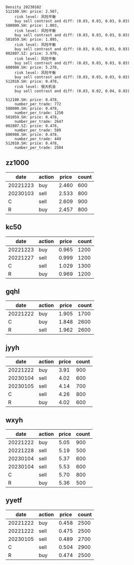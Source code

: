 
```
Density 20230102
512100.SH: price: 2.507,
	risk level: 风险平衡
	buy sell contrast and diff: (0.03, 0.03, 0.03, 0.03)
588000.SH: price: 1.003,
	risk level: 风险平衡
	buy sell contrast and diff: (0.03, 0.03, 0.03, 0.03)
501059.SH: price: 1.895,
	risk level: 风险平衡
	buy sell contrast and diff: (0.03, 0.03, 0.03, 0.03)
002807.SZ: price: 3.970,
	risk level: 风险平衡
	buy sell contrast and diff: (0.03, 0.03, 0.03, 0.03)
600908.SH: price: 5.270,
	risk level: 风险平衡
	buy sell contrast and diff: (0.03, 0.03, 0.03, 0.03)
512010.SH: price: 0.478,
	risk level: 很大机会
	buy sell contrast and diff: (0.03, 0.02, 0.04, 0.03)
```

```
512100.SH: price: 0.478,
	number_per_trade: 772
588000.SH: price: 0.478,
	number_per_trade: 1250
501059.SH: price: 0.478,
	number_per_trade: 2647
002807.SZ: price: 0.478,
	number_per_trade: 589
600908.SH: price: 0.478,
	number_per_trade: 449
512010.SH: price: 0.478,
	number_per_trade: 2504
```

## zz1000

| date     | action | price | count |
| ---      | ---    | ---   | ---   |
| 20221223 | buy    | 2.460 | 600   |
| 20230103 | sell   | 2.533 | 800   |
| C        | sell   | 2.609 | 900   |
| R        | buy    | 2.457 | 800   |

## kc50

| date     | action | price | count  |
| ---      | ---    | ---   | ---    |
| 20221223 | buy    | 0.965 | 1200   |
| 20221227 | sell   | 0.999 | 1200   |
| C        | sell   | 1.029 | 1300   |
| R        | buy    | 0.969 | 1200   |

## gqhl

| date     | action | price | count |
| ---      | ---    | ---   | ---   |
| 20221222 | buy    | 1.905 | 1700  |
| C        | buy    | 1.848 | 2600  |
| R        | sell   | 1.962 | 2600  |

## jyyh

| date     | action | price | count |
| ---      | ---    | ---   | ---   |
| 20221222 | buy    | 3.91  | 900   |
| 20230104 | sell   | 4.02  | 600   |
| 20230105 | sell   | 4.14  | 700   |
| C        | sell   | 4.26  | 800   |
| R        | buy    | 4.02  | 600   |


## wxyh

| date     | action | price | count |
| ---      | ---    | ---   | ---   |
| 20221222 | buy    | 5.05  | 900   |
| 20221228 | sell   | 5.19  | 500   |
| 20230104 | sell   | 5.37  | 600   |
| 20230104 | sell   | 5.53  | 600   |
| C        | sell   | 5.70  | 800   |
| R        | buy    | 5.36  | 500   |

## yyetf

| date     | action | price | count |
| ---      | ---    | ---   | ---   |
| 20221222 | buy    | 0.458 | 2500  |
| 20221222 | sell   | 0.475 | 2500  |
| 20230105 | sell   | 0.489 | 2700  |
| C        | sell   | 0.504 | 2900  |
| R        | buy    | 0.474 | 2500  |